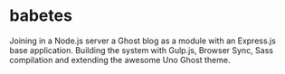 # babetes
Joining in a Node.js server a Ghost blog  as a module with an Express.js base application. Building the system with Gulp.js, Browser Sync,  Sass compilation and  extending the awesome Uno Ghost theme.
